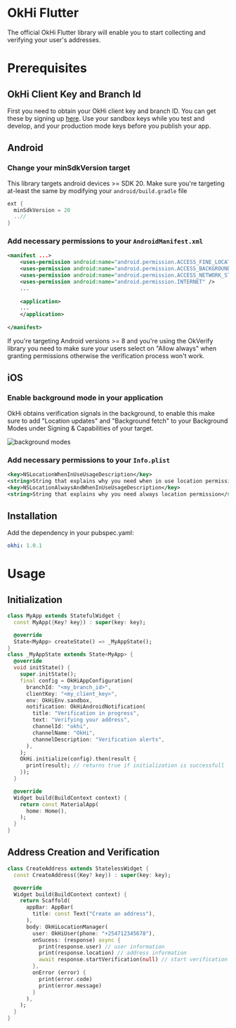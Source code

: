 # OkHi Flutter
The official OkHi Flutter library will enable you to start collecting and verifying your user's addresses.

# Prerequisites

## OkHi Client Key and Branch Id
First you need to obtain your OkHi client key and branch ID. You can get these by signing up [here](https://docs.google.com/forms/d/e/1FAIpQLSed2rhgKQ8iv-xiJrJnDqOTaPiP6c7oE7DzrhTPF_d3VTihDQ/viewform).
Use your sandbox keys while you test and develop, and your production mode keys before you publish your app.

## Android
### Change your minSdkVersion target
This library targets android devices >= SDK 20. Make sure you're targeting at-least the same by modifying your `android/build.gradle` file

```gradle
ext {
  minSdkVersion = 20
  ..//
}
```
### Add necessary permissions to your `AndroidManifest.xml`
```xml
<manifest ...>
    <uses-permission android:name="android.permission.ACCESS_FINE_LOCATION" />
    <uses-permission android:name="android.permission.ACCESS_BACKGROUND_LOCATION" />
    <uses-permission android:name="android.permission.ACCESS_NETWORK_STATE" />
    <uses-permission android:name="android.permission.INTERNET" />
    ...
    
    <application>
    ...
    </application>
​
</manifest>
```
If you're targeting Android versions >= 8 and you're using the OkVerify library you need to make sure your users select on "Allow always" when granting permissions otherwise the verification process won't work.

## iOS
### Enable background mode in your application

OkHi obtains verification signals in the background, to enable this make sure to add "Location updates" and "Background fetch" to your Background Modes under Signing & Capabilities of your target.

![background modes](https://storage.googleapis.com/okhi-cdn/files/Screenshot%202021-11-02%20at%2008.01.13.png)

### Add necessary permissions to your `Info.plist`
```xml
<key>NSLocationWhenInUseUsageDescription</key>
<string>String that explains why you need when in use location permission</string>
<key>NSLocationAlwaysAndWhenInUseUsageDescription</key>
<string>String that explains why you need always location permission</string>
```

## Installation

Add the dependency in your pubspec.yaml:

```yaml
okhi: 1.0.1
```

# Usage
## Initialization
```dart
class MyApp extends StatefulWidget {
  const MyApp({Key? key}) : super(key: key);

  @override
  State<MyApp> createState() => _MyAppState();
}
class _MyAppState extends State<MyApp> {
  @override
  void initState() {
    super.initState();
    final config = OkHiAppConfiguration(
      branchId: "<my_branch_id>",
      clientKey: "<my_client_key>",
      env: OkHiEnv.sandbox,
      notification: OkHiAndroidNotification(
        title: "Verification in progress",
        text: "Verifying your address",
        channelId: "okhi",
        channelName: "OkHi",
        channelDescription: "Verification alerts",
      ),
    );
    OkHi.initialize(config).then(result {
      print(result); // returns true if initialization is successfull
    });
  }

  @override
  Widget build(BuildContext context) {
    return const MaterialApp(
      home: Home(),
    );
  }
}
```
## Address Creation and Verification
```dart
class CreateAddress extends StatelessWidget {
  const CreateAddress({Key? key}) : super(key: key);

  @override
  Widget build(BuildContext context) {
    return Scaffold(
      appBar: AppBar(
        title: const Text("Create an address"),
      ),
      body: OkHiLocationManager(
        user: OkHiUser(phone: "+254712345678"),
        onSucess: (response) async {
          print(response.user) // user information
          print(response.location) // address information
          await response.startVerification(null) // start verification with response
        },
        onError (error) {
          print(error.code)
          print(error.message)
        }
      ),
    );
  }
}
```
